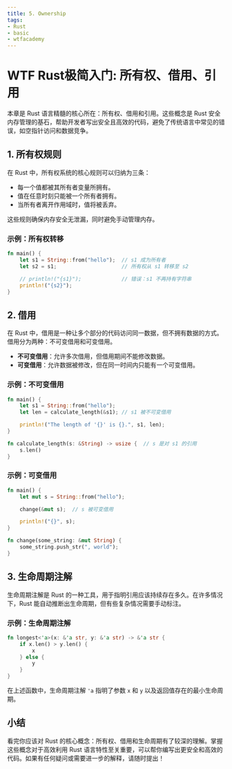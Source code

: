 ```yaml
---
title: 5. Ownership
tags:
- Rust
- basic
- wtfacademy
---
```


# WTF Rust极简入门: 所有权、借用、引用
本章是 Rust 语言精髓的核心所在：所有权、借用和引用。这些概念是 Rust 安全内存管理的基石，帮助开发者写出安全且高效的代码，避免了传统语言中常见的错误，如空指针访问和数据竞争。

## 1. 所有权规则

在 Rust 中，所有权系统的核心规则可以归纳为三条：
- 每一个值都被其所有者变量所拥有。
- 值在任意时刻只能被一个所有者拥有。
- 当所有者离开作用域时，值将被丢弃。

这些规则确保内存安全无泄漏，同时避免手动管理内存。

### 示例：所有权转移

```rust
fn main() {
    let s1 = String::from("hello");  // s1 成为所有者
    let s2 = s1;                     // 所有权从 s1 转移至 s2

    // println!("{s1}");             // 错误：s1 不再持有字符串
    println!("{s2}");
}
```

## 2. 借用

在 Rust 中，借用是一种让多个部分的代码访问同一数据，但不拥有数据的方式。借用分为两种：不可变借用和可变借用。

- **不可变借用**：允许多次借用，但借用期间不能修改数据。
- **可变借用**：允许数据被修改，但在同一时间内只能有一个可变借用。

### 示例：不可变借用

```rust
fn main() {
    let s1 = String::from("hello");
    let len = calculate_length(&s1); // s1 被不可变借用

    println!("The length of '{}' is {}.", s1, len);
}

fn calculate_length(s: &String) -> usize {  // s 是对 s1 的引用
    s.len()
}
```

### 示例：可变借用

```rust
fn main() {
    let mut s = String::from("hello");

    change(&mut s);  // s 被可变借用

    println!("{}", s);
}

fn change(some_string: &mut String) {
    some_string.push_str(", world");
}
```

## 3. 生命周期注解

生命周期注解是 Rust 的一种工具，用于指明引用应该持续存在多久。在许多情况下，Rust 能自动推断出生命周期，但有些复杂情况需要手动标注。

### 示例：生命周期注解

```rust
fn longest<'a>(x: &'a str, y: &'a str) -> &'a str {
    if x.len() > y.len() {
        x
    } else {
        y
    }
}
```

在上述函数中，生命周期注解 `'a` 指明了参数 `x` 和 `y` 以及返回值存在的最小生命周期。

## 小结

看完你应该对 Rust 的核心概念：所有权、借用和生命周期有了较深的理解。掌握这些概念对于高效利用 Rust 语言特性至关重要，可以帮你编写出更安全和高效的代码。如果有任何疑问或需要进一步的解释，请随时提出！